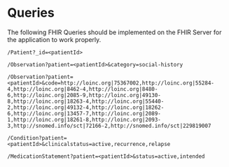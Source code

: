 # Queries

The following FHIR Queries should be implemented on the FHIR Server for the
application to work properly.

```
/Patient?_id=<patientId>
```

```
/Observation?patient=<patientId>&category=social-history
```

```
/Observation?patient=<patientId>&code=http://loinc.org|75367002,http://loinc.org|55284-4,http://loinc.org|8462-4,http://loinc.org|8480-6,http://loinc.org|2085-9,http://loinc.org|49130-8,http://loinc.org|18263-4,http://loinc.org|55440-2,http://loinc.org|49132-4,http://loinc.org|18262-6,http://loinc.org|13457-7,http://loinc.org|2089-1,http://loinc.org|18261-8,http://loinc.org|2093-3,http://snomed.info/sct|72166-2,http://snomed.info/sct|229819007
```

```
/Condition?patient=<patientId>&clinicalstatus=active,recurrence,relapse
```

```
/MedicationStatement?patient=<patientId>&status=active,intended
```
